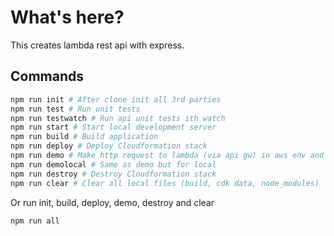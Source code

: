 # What's here?

This creates lambda rest api with express.

## Commands

```bash
npm run init # After clone init all 3rd parties
npm run test # Run unit tests
npm run testwatch # Run api unit tests ith watch
npm run start # Start local development server
npm run build # Build application
npm run deploy # Deploy Cloudformation stack
npm run demo # Make http request to lambda (via api gw) in aws env and display response
npm run demolocal # Same as demo but for local
npm run destroy # Destroy Cloudformation stack
npm run clear # Clear all local files (build, cdk data, node_modules)
```

Or run init, build, deploy, demo, destroy and clear

```bash
npm run all
```